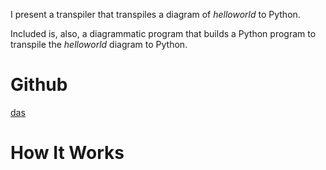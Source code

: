 I present a transpiler that transpiles a diagram of *helloworld* to Python.

Included is, also, a diagrammatic program that builds a Python program to transpile the *helloworld* diagram to Python.

# Github
[das](https://github.com/guitarvydas/das)

# How It Works
